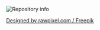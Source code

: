 ![Repository info](https://github.com/JeanCDev/NextLevelWeeK-2/blob/proffy-2.0/Web%201920%20%E2%80%93%201.png)

<a href="http://www.freepik.com">Designed by rawpixel.com / Freepik</a>
